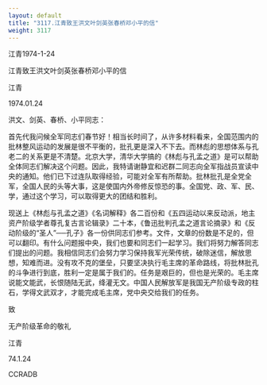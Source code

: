 ```yaml
---
layout: default
title: "3117.江青致王洪文叶剑英张春桥邓小平的信"
weight: 3117
---
```


江青1974-1-24

江青致王洪文叶剑英张春桥邓小平的信

江青

1974.01.24

洪文、剑英、春桥、小平同志：

首先代我问候全军同志们春节好！相当长时间了，从许多材料看来，全国范围内的批林整风运动的发展是很不平衡的，批孔更是深入不下去。而林彪的思想体系与孔老二的关系更是不清楚。北京大学，清华大学搞的《林彪与孔孟之道》是可以帮助全体同志们解决这个问题。因此，我特请谢静宜和迟群二同志向全军指战员宣读中央的通知。他们已下过连队取得经验，可能对全军有所帮助。批林批孔是全党全军，全国人民的头等大事，这是使国内外帝修反惊恐的事。全国党、政、军、民、学，通过这个学习，可以取得更大的团结和胜利。

现送上《林彪与孔孟之道》《名词解释》各二百份和《五四运动以来反动派，地主资产阶级学者尊孔复古言论辑录》二十本，《鲁迅批判孔孟之道言论摘录》和《反动阶级的“圣人”──孔子》各一份供同志们参考。文件，文章的份数是不足的，但可以翻印。有什么问题报中央，我们也要和同志们一起学习。我们将努力解答同志们提出的问题。我相信同志们会努力学习保持我军光荣传统，破除迷信，解放思想，知难而进。没有攻不克的堡垒，只要坚决执行毛主席的革命路线，将批林批孔的斗争进行到底，胜利一定是属于我们的。任务是艰巨的，但也是光荣的。毛主席说能文能武，长恨随陆无武，绛灌无文。中国人民解放军是我国无产阶级专政的柱石，学得文武双才，才能完成毛主席，党中央交给我们的任务。

致

无产阶级革命的敬礼

江青

74.1.24

CCRADB

